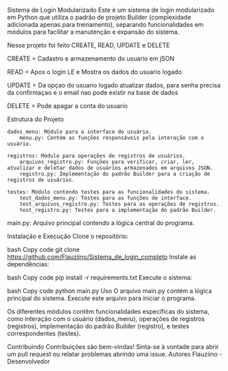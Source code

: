 Sistema de Login Modularizado
Este é um sistema de login modularizado em Python que utiliza o padrão de projeto Builder (complexidade adicionada apenas para treinamento), separando funcionalidades em módulos para facilitar a manutenção e expansão do sistema.

Nesse projeto foi feito CREATE, READ, UPDATE e DELETE

CREATE = Cadastro e armazenamento do usuario em jSON

READ = Apos o login LE e Mostra os dados do usuario logado

UPDATE = Da opçao do usuario logado atualizar dados, para senha precisa da confirmaçao e o email nao pode existir na base de dados

DELETE = Pode apagar a conta do usuario

Estrutura do Projeto

    dados_menu: Módulo para a interface do usuário.
        menu.py: Contém as funções responsáveis pela interação com o usuário.

    registros: Módulo para operações de registros de usuários.
        arquivos_registro.py: Funções para verificar, criar, ler, atualizar e deletar dados de usuários armazenados em arquivos JSON.
        registro.py: Implementação do padrão Builder para a criação de registros de usuários.

    testes: Módulo contendo testes para as funcionalidades do sistema.
        test_dados_menu.py: Testes para as funções de interface.
        test_arquivos_registro.py: Testes para as operações de registros.
        test_registro.py: Testes para a implementação do padrão Builder.

main.py: Arquivo principal contendo a lógica central do programa.

Instalação e Execução
Clone o repositório:

bash
Copy code
git clone https://github.com/Flauziino/Sistema_de_login_completo
Instale as dependências:

bash
Copy code
pip install -r requirements.txt
Execute o sistema:

bash
Copy code
python main.py
Uso
O arquivo main.py contém a lógica principal do sistema. Execute este arquivo para iniciar o programa.

Os diferentes módulos contêm funcionalidades específicas do sistema, como interação com o usuário (dados_menu), operações de registros (registros), implementação do padrão Builder (registro), e testes correspondentes (testes).

Contribuindo
Contribuições são bem-vindas! Sinta-se à vontade para abrir um pull request ou relatar problemas abrindo uma issue.
Autores
Flauziino - Desenvolvedor
